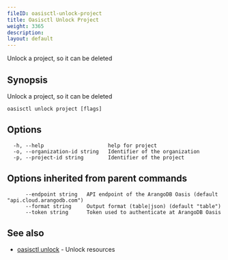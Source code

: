 ```yaml
---
fileID: oasisctl-unlock-project
title: Oasisctl Unlock Project
weight: 3365
description: 
layout: default
---
```

Unlock a project, so it can be deleted

## Synopsis

Unlock a project, so it can be deleted

```
oasisctl unlock project [flags]
```

## Options

```
  -h, --help                     help for project
  -o, --organization-id string   Identifier of the organization
  -p, --project-id string        Identifier of the project
```

## Options inherited from parent commands

```
      --endpoint string   API endpoint of the ArangoDB Oasis (default "api.cloud.arangodb.com")
      --format string     Output format (table|json) (default "table")
      --token string      Token used to authenticate at ArangoDB Oasis
```

## See also

* [oasisctl unlock]()	 - Unlock resources

